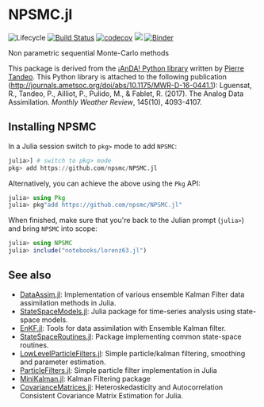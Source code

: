 # NPSMC.jl

![Lifecycle](https://img.shields.io/badge/lifecycle-experimental-orange.svg)<!--
![Lifecycle](https://img.shields.io/badge/lifecycle-maturing-blue.svg)
![Lifecycle](https://img.shields.io/badge/lifecycle-stable-green.svg)
![Lifecycle](https://img.shields.io/badge/lifecycle-retired-orange.svg)
![Lifecycle](https://img.shields.io/badge/lifecycle-archived-red.svg)
![Lifecycle](https://img.shields.io/badge/lifecycle-dormant-blue.svg) -->
[![Build Status](https://travis-ci.org/npsmc/NPSMC.jl.svg?branch=master)](https://travis-ci.org/npsmc/NPSMC.jl)
[![codecov](https://codecov.io/gh/npsmc/NPSMC.jl/branch/master/graph/badge.svg)](https://codecov.io/gh/npsmc/NPSMC.jl)
[![](https://img.shields.io/badge/docs-dev-blue.svg)](https://npsmc.github.io/NPSMC.jl/dev)
[![Binder](https://mybinder.org/badge_logo.svg)](https://mybinder.org/v2/gh/npsmc/NPSMC.jl/master?filepath=https%3A%2F%2Fgithub.com%2Fnpsmc%2FNPSMC.jl%2Fnotebooks)

Non parametric sequential Monte-Carlo methods


This package is derived from the [¡AnDA! Python library](https://github.com/ptandeo/anda) 
written by [Pierre Tandeo](pierre.tandeo@imt-atlantique.fr).  This Python library is attached to
the following publication
(http://journals.ametsoc.org/doi/abs/10.1175/MWR-D-16-0441.1): Lguensat, R.,
Tandeo, P., Ailliot, P., Pulido, M., & Fablet, R. (2017). The Analog Data
Assimilation. *Monthly Weather Review*, 145(10), 4093-4107.

## Installing NPSMC

In a Julia session switch to `pkg>` mode to add `NPSMC`:

```julia
julia>] # switch to pkg> mode
pkg> add https://github.com/npsmc/NPSMC.jl
```

Alternatively, you can achieve the above using the `Pkg` API:

```julia
julia> using Pkg
julia> pkg"add https://github.com/npsmc/NPSMC.jl"
```

When finished, make sure that you're back to the Julian prompt (`julia>`)
and bring `NPSMC` into scope:

```julia
julia> using NPSMC
julia> include("notebooks/lorenz63.jl")
```

## See also

 - [DataAssim.jl](https://github.com/Alexander-Barth/DataAssim.jl): Implementation of various ensemble Kalman Filter data assimilation methods in Julia.
 - [StateSpaceModels.jl](https://github.com/LAMPSPUC/StateSpaceModels.jl): Julia package for time-series analysis using state-space models.
- [EnKF.jl](https://github.com/mleprovost/EnKF.jl): Tools for data assimilation with Ensemble Kalman filter.
- [StateSpaceRoutines.jl](https://github.com/FRBNY-DSGE/StateSpaceRoutines.jl): Package implementing common state-space routines.
- [LowLevelParticleFilters.jl](https://github.com/baggepinnen/LowLevelParticleFilters.jl): Simple particle/kalman filtering, smoothing and parameter estimation.
- [ParticleFilters.jl](https://github.com/JuliaPOMDP/ParticleFilters.jl): Simple particle filter implementation in Julia
- [MiniKalman.jl](https://github.com/cstjean/MiniKalman.jl):  Kalman Filtering package
- [CovarianceMatrices.jl](https://github.com/gragusa/CovarianceMatrices.jl): Heteroskedasticity and Autocorrelation Consistent Covariance Matrix Estimation for Julia.
